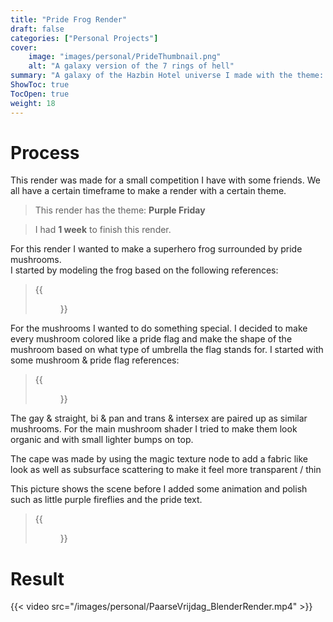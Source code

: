 ```yaml
---
title: "Pride Frog Render"
draft: false
categories: ["Personal Projects"]
cover:
    image: "images/personal/PrideThumbnail.png"
    alt: "A galaxy version of the 7 rings of hell"
summary: "A galaxy of the Hazbin Hotel universe I made with the theme: Galaxy."
ShowToc: true
TocOpen: true
weight: 18
---
```


# Process

This render was made for a small competition I have with some friends. We all have a certain timeframe to make a render with a certain theme.  
> This render has the theme: **Purple Friday**  
  
> I had **1 week** to finish this render.

For this render I wanted to make a superhero frog surrounded by pride mushrooms.  
I started by modeling the frog based on the following references: 
> {{<figure src="/images/personal/PrideBRFroggy.png" align=left width=500 title="A collection of frog references">}}

For the mushrooms I wanted to do something special. I decided to make every mushroom colored like a pride flag and make the shape of the mushroom based on what type of umbrella the flag stands for.
I started with some mushroom & pride flag references:
> {{<figure src="/images/personal/PrideBRMushrooms.png" align=left width=500 title="A collection of mushroom & pride flag references">}}  

The gay & straight, bi & pan and trans & intersex are paired up as similar mushrooms.
For the main mushroom shader I tried to make them look organic and with small lighter bumps on top.

The cape was made by using the magic texture node to add a fabric like look as well as subsurface scattering to make it feel more transparent / thin

This picture shows the scene before I added some animation and polish such as little purple fireflies and the pride text.
> {{<figure src="/images/personal/PrideFRogProgress.png" align=left width=500 title="A collection of mushroom & pride flag references">}}

# Result
{{< video src="/images/personal/PaarseVrijdag_BlenderRender.mp4" >}}
